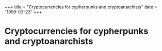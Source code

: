 +++
title = "Cryptocurrencies for cypherpunks and cryptoanarchists"
date = "1999-03-23"
+++



# Cryptocurrencies for cypherpunks and cryptoanarchists

<br><br><br>

<nft-card contractAddress="0x495f947276749ce646f68ac8c248420045cb7b5e" tokenId="21217790705324758101175761062786421039733409879261131814667265905287858487297"> </nft-card> <script src="https://unpkg.com/embeddable-nfts/dist/nft-card.min.js"></script>